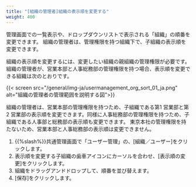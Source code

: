 ```yaml
---
title: "[組織の管理者]組織の表示順を変更する"
weight: 400
---
```

管理画面での一覧表示や、ドロップダウンリストで表示される「組織」の順番を変更できます。
組織の管理者は、管理権限を持つ組織下で、子組織の表示順を変更できます。

組織の表示順を変更するには、変更したい組織の親組織の管理権限が必要です。
組織の管理者が、営業本部と人事総務部の管理権限を持つ場合、表示順を変更できる組織は次のとおりです。

{{< screen src="/general/img-ja/usermanagement_org_sort_01_ja.png"  alt="組織の管理者の管理範囲を説明する図">}}

組織の管理者は、営業本部の管理権限を持つため、子組織である第1 営業部と第2 営業部の表示順を変更できます。同様に人事総務部の管理権限を持つため、子組織である人事部と総務部の表示順も変更できます。
東京本社の管理権限を持たないため、営業本部と人事総務部の表示順は変更できません。

1. {{%slash%}}共通管理画面で「ユーザー管理」の、[組織／ユーザー]をクリックします。
1. 表示順を変更する子組織の歯車アイコンにカーソルを合わせ、[表示順の変更]をクリックします。
1. 組織をドラッグアンドドロップして、順番を並び替えます。
1. [保存]をクリックします。
